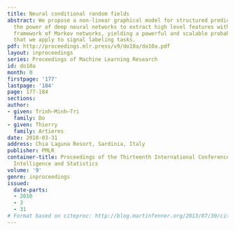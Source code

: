 ```yaml
---
title: Neural conditional random fields
abstract: We propose a non-linear graphical model for structured prediction. It combines
  the power of deep neural networks to extract high level features with the graphical
  framework of Markov networks, yielding a powerful and scalable probabilistic model
  that we apply to signal labeling tasks.
pdf: http://proceedings.mlr.press/v9/do10a/do10a.pdf
layout: inproceedings
series: Proceedings of Machine Learning Research
id: do10a
month: 0
firstpage: '177'
lastpage: '184'
page: 177-184
sections: 
author:
- given: Trinh–Minh–Tri
  family: Do
- given: Thierry
  family: Artieres
date: 2010-03-31
address: Chia Laguna Resort, Sardinia, Italy
publisher: PMLR
container-title: Proceedings of the Thirteenth International Conference on Artificial
  Intelligence and Statistics
volume: '9'
genre: inproceedings
issued:
  date-parts:
  - 2010
  - 3
  - 31
# Format based on citeproc: http://blog.martinfenner.org/2013/07/30/citeproc-yaml-for-bibliographies/
---
```

